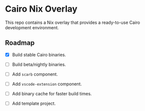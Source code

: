# Cairo Nix Overlay

This repo contains a Nix overlay that provides a ready-to-use Cairo development
environment.

## Roadmap

 - [x] Build stable Cairo binaries.
 - [ ] Build beta/nightly binaries.
 - [ ] Add `scarb` component.
 - [ ] Add `vscode-extension` component.
 - [ ] Add binary cache for faster build times.
 - [ ] Add template project.


